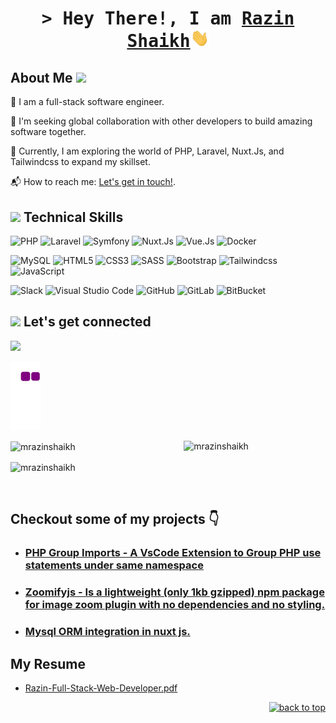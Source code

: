 <!-- Intro Start -->
<h1 align="center">
        <samp>&gt; Hey There!, I am
                <b><a target="_blank" href="https://github.com/mrazinshaikh">Razin Shaikh</a></b><img src="wave.gif" width="30">
        </samp>
</h1>
<!-- Intro End -->
<!-- About Me Start  -->
<h2> About Me <img src="https://media.giphy.com/media/mGcNjsfWAjY5AEZNw6/giphy.gif" width="50">️</h2>

🔭 I am a full-stack software engineer.

💃 I'm seeking global collaboration with other developers to build amazing software together.

🌱 Currently, I am exploring the world of PHP, Laravel, Nuxt.Js, and Tailwindcss to expand my skillset.

📬 How to reach me: [Let's get in touch!](https://www.linkedin.com/in/mrazinshaikh/).




<!-- About Me End  -->

<!-- Technical Skills Start  -->
<h2><img src="https://media.giphy.com/media/cmCEsJZHYBPels360q/giphy.gif" width="50"> Technical Skills</h2>

![PHP](https://img.shields.io/badge/PHP-3776AB?style=for-the-badge&logo=PHP&logoColor=white)
![Laravel](https://img.shields.io/badge/Laravel-FF2D20?style=for-the-badge&logo=laravel&logoColor=white)
![Symfony](https://img.shields.io/badge/Symfony-1A171B?style=for-the-badge&logo=Symfony&logoColor=white)
![Nuxt.Js](https://img.shields.io/badge/Nuxt.Js-00DC82?style=for-the-badge&logo=Nuxt.Js&logoColor=white)
![Vue.Js](https://img.shields.io/badge/Vue.Js-42b883?style=for-the-badge&logo=Vue.Js&logoColor=white)
![Docker](https://img.shields.io/static/v1?style=for-the-badge&message=Docker&color=2496ED&logo=Docker&logoColor=FFFFFF&label=)


![MySQL](https://img.shields.io/badge/MySQL-00000F?style=for-the-badge&logo=mysql&logoColor=white)
![HTML5](https://img.shields.io/badge/html5-%23E34F26.svg?style=for-the-badge&logo=html5&logoColor=white) 
![CSS3](https://img.shields.io/badge/CSS-239120?&style=for-the-badge&logo=css3&logoColor=white) 
![SASS](https://img.shields.io/badge/SASS-hotpink.svg?style=for-the-badge&logo=SASS&logoColor=white)
![Bootstrap](https://img.shields.io/badge/Bootstrap-563D7C?style=for-the-badge&logo=bootstrap&logoColor=white) 
![Tailwindcss](https://img.shields.io/badge/Tailwindcss-38bdf8?style=for-the-badge&logo=Tailwindcss&logoColor=white) 
![JavaScript](https://img.shields.io/badge/JavaScript-323330?style=for-the-badge&logo=javascript&logoColor=F7DF1E)


![Slack](https://img.shields.io/badge/Slack-4A154B?style=for-the-badge&logo=slack&logoColor=white)
![Visual Studio Code](https://img.shields.io/badge/Visual%20Studio%20Code-0078d7.svg?style=for-the-badge&logo=visual-studio-code&logoColor=white)
![GitHub](https://img.shields.io/badge/github-%23121011.svg?style=for-the-badge&logo=github&logoColor=white)
![GitLab](https://img.shields.io/badge/gitlab-E24329.svg?style=for-the-badge&logo=gitlab&logoColor=white)
![BitBucket](https://img.shields.io/badge/BitBucket-2684FF.svg?style=for-the-badge&logo=BitBucket&logoColor=white) <br>

<!-- Technical Skills End  -->

<!-- Connection Start -->
<h2>
    <img src="https://media.giphy.com/media/LnQjpWaON8nhr21vNW/giphy.gif" width="50"> 
    Let's get connected 
</h2>

<div>
<!-- LinkedIn -->
<a target="_blank"href="https://www.linkedin.com/in/mrazinshaikh/"><img src="https://img.shields.io/badge/linkedin-%230077B5.svg?&style=for-the-badge&logo=linkedin&logoColor=white" /></a>&nbsp;&nbsp; 
<!-- Stakoverflow -->
<!-- <a target="_blank"href="https://stackoverflow.com/"><img src="https://img.shields.io/badge/-Stackoverflow-FE7A16?style=for-the-badge&logo=stack-overflow&logoColor=white" /></a>&nbsp;&nbsp; 
</div> -->
<!-- Connection End -->

<!-- Snake Gif -->
![snake gif](https://github.com/mrazinshaikh/mrazinshaikh/blob/output/github-contribution-grid-snake.gif)

<div>
    <p>
        <img align="right" src="https://github-readme-stats.vercel.app/api/top-langs?username=mrazinshaikh&show_icons=true&locale=en&layout=compact" alt="mrazinshaikh" width="45%" />
    </p>
    <p>
        <img align="center" src="https://github-readme-streak-stats.herokuapp.com/?user=mrazinshaikh&" alt="mrazinshaikh" width="52%"/>
    </p>
  <p>
        <img align="center" src="https://github-readme-stats.vercel.app/api?username=mrazinshaikh&show_icons=true&locale=en&layout=compact" alt="mrazinshaikh" width="52%"/>
    </p>

</div>

<br> 

## Checkout some of my projects 👇

- ### [PHP Group Imports - A VsCode Extension to Group PHP use statements under same namespace](https://github.com/mrazinshaikh/php-group-imports-extension)
- ### [Zoomifyjs - Is a lightweight (only 1kb gzipped) npm package for image zoom plugin with no dependencies and no styling.](https://mrazinshaikh.github.io/zoomifyjs)
- ### [Mysql ORM integration in nuxt js.](https://nuxt-mysql.vercel.app/auth/login)


## My Resume
- [Razin-Full-Stack-Web-Developer.pdf](https://github.com/mrazinshaikh/mrazinshaikh/blob/4cbcfed81901c161b5174d979b911f53654df049/Razin-Full-Stack-Web-Developer.pdf)


<p align="right"><a href="#top"><img src="https://img.shields.io/static/v1?label&message=back+to+top&color=blue&style=flat&logo" alt="back to top" /></a></p>
